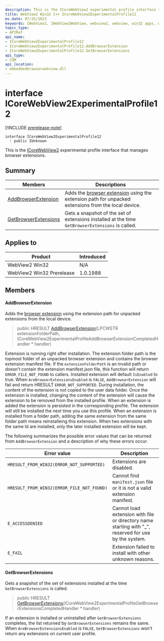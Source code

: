 ```yaml
---
description: This is the ICoreWebView2 experimental profile interface that manages browser extensions.
title: WebView2 Win32 C++ ICoreWebView2ExperimentalProfile12
ms.date: 07/25/2023
keywords: IWebView2, IWebView2WebView, webview2, webview, win32 apps, win32, edge, ICoreWebView2, ICoreWebView2Controller, browser control, edge html, ICoreWebView2ExperimentalProfile12
topic_type: 
- APIRef
api_name:
- ICoreWebView2ExperimentalProfile12
- ICoreWebView2ExperimentalProfile12.AddBrowserExtension
- ICoreWebView2ExperimentalProfile12.GetBrowserExtensions
api_type:
- COM
api_location:
- embeddedbrowserwebview.dll
---
```


# interface ICoreWebView2ExperimentalProfile12

[!INCLUDE [prerelease-note](../includes/prerelease-note.md)]

```
interface ICoreWebView2ExperimentalProfile12
  : public IUnknown
```

This is the [ICoreWebView2](icorewebview2.md) experimental profile interface that manages browser extensions.

## Summary

 Members                        | Descriptions
--------------------------------|---------------------------------------------
[AddBrowserExtension](#addbrowserextension) | Adds the [browser extension](https://developer.mozilla.org/en-US/docs/Mozilla/Add-ons/WebExtensions) using the extension path for unpacked extensions from the local device.
[GetBrowserExtensions](#getbrowserextensions) | Gets a snapshot of the set of extensions installed at the time `GetBrowserExtensions` is called.

## Applies to

Product                         | Introduced
--------------------------------|---------------------------------------------
WebView2 Win32            |    N/A
WebView2 Win32 Prerelease |    1.0.1988

## Members

#### AddBrowserExtension

Adds the [browser extension](https://developer.mozilla.org/en-US/docs/Mozilla/Add-ons/WebExtensions) using the extension path for unpacked extensions from the local device.

> public HRESULT [AddBrowserExtension](#addbrowserextension)(LPCWSTR extensionFolderPath, ICoreWebView2ExperimentalProfileAddBrowserExtensionCompletedHandler * handler)

Extension is running right after installation. The extension folder path is the topmost folder of an unpacked browser extension and contains the browser extension manifest file. If the `extensionFolderPath` is an invalid path or doesn't contain the extension manifest.json file, this function will return `ERROR_FILE_NOT_FOUND` to callers. Installed extension will default `IsEnabled` to true. When `AreBrowserExtensionsEnabled` is `FALSE`, `AddBrowserExtension` will fail and return HRESULT `ERROR_NOT_SUPPORTED`. During installation, the content of the extension is not copied to the user data folder. Once the extension is installed, changing the content of the extension will cause the extension to be removed from the installed profile. When an extension is added the extension is persisted in the corresponding profile. The extension will still be installed the next time you use this profile. When an extension is installed from a folder path, adding the same extension from the same folder path means reinstalleing this extension. When two extensions with the same Id are installed, only the later installed extension will be kept.

The following summarizes the possible error values that can be returned from `AddBrowserExtension` and a description of why these errors occur.

Error value   |Description
--------- | ---------
`HRESULT_FROM_WIN32(ERROR_NOT_SUPPORTED)`|Extensions are disabled.
`HRESULT_FROM_WIN32(ERROR_FILE_NOT_FOUND)`|Cannot find `manifest.json` file or it is not a valid extension manifest.
`E_ACCESSDENIED`|Cannot load extension with file or directory name starting with "_", reserved for use by the system.
`E_FAIL`|Extension failed to install with other unknown reasons.

#### GetBrowserExtensions

Gets a snapshot of the set of extensions installed at the time `GetBrowserExtensions` is called.

> public HRESULT [GetBrowserExtensions](#getbrowserextensions)(ICoreWebView2ExperimentalProfileGetBrowserExtensionsCompletedHandler * handler)

If an extension is installed or uninstalled after `GetBrowserExtensions` completes, the list returned by `GetBrowserExtensions` remains the same. When `AreBrowserExtensionsEnabled` is `FALSE`, `GetBrowserExtensions` won't return any extensions on current user profile.

